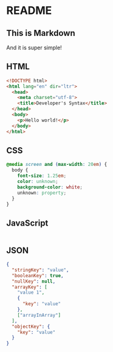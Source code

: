 # README

## This is Markdown

And it is super simple!

## HTML

```html
<!DOCTYPE html>
<html lang="en" dir="ltr">
  <head>
    <meta charset="utf-8">
    <title>Developer's Syntax</title>
  </head>
  <body>
    <p>Hello world!</p>
  </body>
</html>
```

## CSS

```css
@media screen and (max-width: 20em) {
  body {
    font-size: 1.25em;
    color: unknown;
    background-color: white;
    unknown: property;
  }
}
```

## JavaScript

```javascript

```

## JSON

```json
{
  "stringKey": "value",
  "booleanKey": true,
  "nullKey": null,
  "arrayKey": [
    "value 1",
    {
      "key": "value"
    },
    ["arrayInArray"]
  ],
  "objectKey": {
    "key": "value"
  }
}
```
